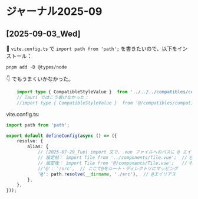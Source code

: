 # ジャーナル2025-09

## [2025-09-03_Wed]

📄 `vite.config.ts` で `import path from 'path';` を書きたいので、以下をインストール：  

```shell
pnpm add -D @types/node
```

👇 でもうまくいかなかった。

```ts
    import type { CompatibleStyleValue }  from '../../../compatibles/compatible-style-value';
    // Tauri ではこう書けなかった：
    //import type { CompatibleStyleValue }  from '@/compatibles/compatible-style-value.ts';
```

vite.config.ts:  

```ts
import path from 'path';

export default defineConfig(async () => ({
    resolve: {
        alias: {
            // [2025-07-29_Tue] import 文で、.vue ファイルへのパスに @ エイリアスを使えるようにするための設定。
            // 設定前： import Tile from '../components/Tile.vue';  // @のエイリアスが使えない
            // 設定後： import Tile from '@/components/Tile.vue';   // @のエイリアスが使える
            //'@': '/src',  // ここで@をルート・ディレクトリにマッピング
            '@': path.resolve(__dirname, './src'),  // @エイリアス
        },
    },
}));
```
